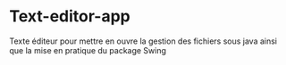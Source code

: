 # Text-editor-app
Texte éditeur pour mettre en ouvre la gestion des fichiers sous java ainsi que la mise en pratique du package Swing
